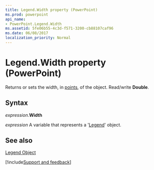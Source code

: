 ```yaml
---
title: Legend.Width property (PowerPoint)
ms.prod: powerpoint
api_name:
- PowerPoint.Legend.Width
ms.assetid: 5fe06b55-4c3d-f571-3200-cb88107caf96
ms.date: 06/08/2017
localization_priority: Normal
---
```



# Legend.Width property (PowerPoint)

Returns or sets the width, in [points](../language/glossary/vbe-glossary.md#point), of the object. Read/write  **Double**.


## Syntax

_expression_.**Width**

 _expression_ A variable that represents a '[Legend](PowerPoint.Legend.md)' object.


## See also


[Legend Object](PowerPoint.Legend.md)

[!include[Support and feedback](~/includes/feedback-boilerplate.md)]